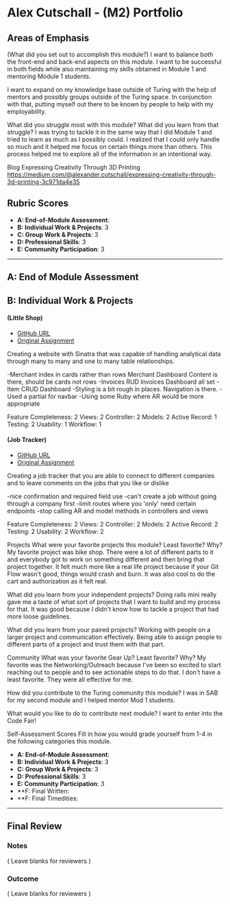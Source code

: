 # Alex Cutschall - (M2) Portfolio

## Areas of Emphasis

(What did you set out to accomplish this module?)
I want to balance both the front-end and back-end aspects on this module. I want to be successful in both
fields while also maintaining my skills obtained in Module 1 and mentoring Module 1 students.

I want to expand on my knowledge base outside of Turing with the help of mentors and possibly groups
outside of the Turing space. In conjunction with that, putting myself out there to be known by people
to help with my employability.

What did you struggle most with this module? What did you learn from that struggle?
I was trying to tackle it in the same way that I did Module 1 and tried to learn as much
as I possibly could. I realized that I could only handle so much and it helped me focus
on certain things more than others. This process helped me to explore all of the information
in an intentional way.

Blog
Expressing Creativity Through 3D Printing
https://medium.com/@alexander.cutschall/expressing-creativity-through-3d-printing-3c971da4e35

## Rubric Scores

* **A: End-of-Module Assessment**:   
* **B: Individual Work & Projects**: 3
* **C: Group Work & Projects**:      3
* **D: Professional Skills**:        3
* **E: Community Participation**:    3

-----------------------

## A: End of Module Assessment


## B: Individual Work & Projects

#### (Little Shop)

  * [GitHub URL](https://github.com/alexcutschall/little-shop-redux)
  * [Original Assignment](https://github.com/turingschool-projects/little-shop-redux)

  Creating a website with Sinatra that was capable of handling analytical data through
  many to many and one to many table relationships.

-Merchant index in cards rather than rows Merchant Dashboard Content is there, should be cards not rows
-Invoices RUD Invoices Dashboard all set
-Item CRUD Dashboard
-Styling is a bit rough in places. Navigation is there.
-Used a partial for navbar
-Using some Ruby where AR would be more appropriate

  Feature Completeness: 2
  Views:                2
  Controller:           2
  Models:               2
  Active Record:        1
  Testing:              2
  Usability:            1
  Workflow:             1

#### (Job Tracker)

  * [GitHub URL](https://github.com/alexcutschall/job-tracker)
  * [Original Assignment](https://github.com/turingschool/job-tracker)

  Creating a job tracker that you are able to connect to different companies
  and to leave comments on the jobs that you like or dislike

-nice confirmation and required field use
-can't create a job without going through a company first
-limit routes where you 'only' need certain endpoints
-stop calling AR and model methods in controllers and views


  Feature Completeness: 2
  Views:                2
  Controller:           2
  Models:               2
  Active Record:        2
  Testing:              2
  Usability:            2
  Workflow:             2

Projects
  What were your favorite projects this module? Least favorite? Why?
    My favorite project was bike shop. There were a lot of different parts to it and everybody got
    to work on something different and then bring that project together. It felt much more like a real
    life project because if your Git Flow wasn't good, things would crash and burn. It was also cool to
    do the cart and authorization as it felt real.

  What did you learn from your independent projects?
    Doing rails mini really gave me a taste of what sort of projects that I want to build and my process
    for that. It was good because I didn't know how to tackle a project that had more loose guidelines.

  What did you learn from your paired projects?
    Working with people on a larger project and communication effectively. Being able to assign people to
    different parts of a project and trust them with that part.

  Community
  What was your favorite Gear Up? Least favorite? Why?
    My favorite was the Networking/Outreach because I've been so excited to start reaching out to people
    and to see actionable steps to do that.
    I don't have a least favorite. They were all effective for me.

  How did you contribute to the Turing community this module?
  I was in SAB for my second module and I helped mentor Mod 1 students.

  What would you like to do to contribute next module?
  I want to enter into the Code Fair!

  Self-Assessment Scores
  Fill in how you would grade yourself from 1-4 in the following categories this module.

  * **A: End-of-Module Assessment**:   
  * **B: Individual Work & Projects**: 3
  * **C: Group Work & Projects**:      3
  * **D: Professional Skills**:        3
  * **E: Community Participation**:    3
  * **F: Final Written:
  * **F: Final Timedities:

------------------

## Final Review

### Notes

( Leave blanks for reviewers )

### Outcome

( Leave blanks for reviewers )
